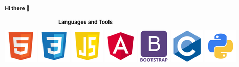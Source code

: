 ### Hi there 👋

<!--
**PedroVidal27/PedroVidal27** is a ✨ _special_ ✨ repository because its `README.md` (this file) appears on your GitHub profile.

Here are some ideas to get you started:

- 🔭 I’m currently working on ...
- 🌱 I’m currently learning ...
- 👯 I’m looking to collaborate on ...
- 🤔 I’m looking for help with ...
- 💬 Ask me about ...
- 📫 How to reach me: ...
- 😄 Pronouns: ...
- ⚡ Fun fact: ...
-->

<h3 align="center">Languages and Tools</h3>
<div align="center" style="display: flex; align-items: center">
  <img src="./HTML5 Logo.png" alt="HTML" style="width: 100px; height: auto"\>
  &nbsp;
  &nbsp;
  &nbsp;
  <img src="./CSS Logo.png" alt="CSS" style="width: 100px; height: auto"\>
  &nbsp;
  &nbsp;
  &nbsp;
  <img src="./Javascript Logo.png" alt="Javascript" style="width: 100px; height: auto"\>
  &nbsp;
  &nbsp;
  &nbsp;
  <img src="./Angular Logo.png" alt="Angular" style="width: 100px; height: auto"\>
  &nbsp;
  &nbsp;
  &nbsp;
  <img src="./Bootstrap Logo.png" alt="Bootstrap" style="width: 100px; height: auto"\>
  &nbsp;
  &nbsp;
  &nbsp;
  <img src="./C Logo.png" alt="C" style="width: 100px; height: auto"\>
  &nbsp;
  &nbsp;
  &nbsp;
  <img src="./Python Logo.png" alt="Python" style="width: 100px; height: auto"\>
</div>
